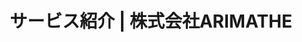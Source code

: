 ---
title: "サービス紹介 | 株式会社ARIMATHE"
meta_title: "サービス紹介"
description: "株式会社ARIMATHEのサービスをご紹介します。"
draft: false

# Features
features:
  - title: "EC Total販売管理システム"
    image: "/images/ama-ec-to-capture.png"
    content: "国内・海外の販売に最適化されたシステム"
    bulletpoints:
      - "WMS・OMS・TMS・CMSを一つのシステムで一元化管理"
      - "QR・バーコードを利用して在庫位置と数量管理"
      - "配送会社連携：佐川急便・クロネコ・郵便・DHL・Fedex・Hanjin・CJ・自社特送"
      - "販売モールと連動：楽天・AMAZON JP・Shopify・Yahoo Shop・LINEGIFT・韓国モール・中国モール・米国モール・ARICART(自社システム)"
      - "出荷映像管理システムによるクレーム防止"
    button:
      enable: true
      label: "もっと見る"
      link: "https://ama.ec-to.com"

  - title: "My Entry イベント管理システム"
    image: "/images/myentry-capture.png"
    content: "特別イベントを行うためのイベント管理システム"
    bulletpoints:
      - "QR入場券システム（QRの発行、入場・退場管理、データー管理）"
      - "日本チケット発券システム（ローソン、セブンイレブン、ファミリーマート）"
      - "応募管理システム（事前抽選・事後抽選・イベント別ランダム抽選支援）"
      - "公演に合わせたイベント管理可能"
    button:
      enable: true
      label: "もっと見る"
      link: "https://myentry.jp"

  - title: "ARICART"
    image: "/images/service-3.png"
    content: "無限に拡張可能な自社ECサイト構築ソリューション"
    bulletpoints:
      - "MSA設計によるユーザー急増にも柔軟に対応(同時接続制限なし)"
      - "テクニカルSEOを活用した最新SEO適用で検索がスムーズに"
      - "OWASP PL3基盤のウェブセキュリティー対策で安心"
      - "Smart Shield+Argo+Smart Cacheを活用したサイト速度の最適化"
      - "EC TOTALと連携し、マーケティング、注文、配送、CSが一元化"
    button:
      enable: true
      label: "お問い合わせ"
      link: "/contact"

  - title: "A Play City"
    image: "/images/aplaycity-capture.png"
    content: "非公開型ライブストリーミング"
    bulletpoints:
      - "公開型/非公開型/招待型チャンネル作成"
      - "同時接続1000万人でも問題なく視聴可能"
      - "RTMP・SRT・VODを支援"
      - "1080p、4K支援"
      
    button:
       enable: true
       label: "もっと見る"
       link: "https://intro.aplay.city/"

  - title: "その他PROJECT"
    image: "/images/service-1.png"
    content: "当該ページでは紹介しきれないプロジェクト"
    bulletpoints:
      - "字幕翻訳管理システム：原本文書を入力したらPPT用で多言語の字幕生成が可能なシステム"
      - "配送追跡管理システム：日本・韓国・中国・米国・ヨロッパの有名な配送会社のリアルタイム配送追跡システム"
      - "RPAGRAM：初心者も簡単に使えるRPAを作れるシステム（DB・メール・認証・データ管理と連動可能）"
      - "お問い合わせ管理システム：電話・メール・CHATの一元システムで管理"
      - "社内チャットシステム：社内サーバーに安全にインストールしてデータ漏洩を防止し、安心して利用できるシステム"
      - "輸入・輸出と通関管理システム：輸入・輸出に関する通関教務をスムーズできるシステム"
      - "iOS・Android・Windows・Mac用のアプリ開発"
      - "システム全体のセキュリティチェックと負荷テストシステムセキュリティ関連の監査システム"
      - "開発されたプロジェクトにおけるソース脆弱性及び改善点検出システム（プログラミング言語は問わない）"

    button:
       enable: true
       label: "もっと見る"
       link: "https://intro.aplay.city/"
---